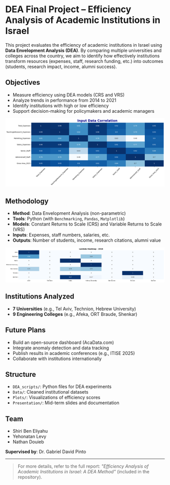 # DEA Final Project – Efficiency Analysis of Academic Institutions in Israel

This project evaluates the efficiency of academic institutions in Israel using **Data Envelopment Analysis (DEA)**. By comparing multiple universities and colleges across the country, we aim to identify how effectively institutions transform resources (expenses, staff, research funding, etc.) into outcomes (students, research impact, income, alumni success).

## Objectives

- Measure efficiency using DEA models (CRS and VRS)
- Analyze trends in performance from 2014 to 2021
- Identify institutions with high or low efficiency
- Support decision-making for policymakers and academic managers

![DEA Flow](Images/matrix.png)


## Methodology

- **Method**: Data Envelopment Analysis (non-parametric)
- **Tools**: Python (with `Benchmarking`, `Pandas`, `Matplotlib`)
- **Models**: Constant Returns to Scale (CRS) and Variable Returns to Scale (VRS)
- **Inputs**: Expenses, staff numbers, salaries, etc.
- **Outputs**: Number of students, income, research citations, alumni value

![DEA Flow](images/lambdas.png)


## Institutions Analyzed

- **7 Universities** (e.g., Tel Aviv, Technion, Hebrew University)
- **9 Engineering Colleges** (e.g., Afeka, ORT Braude, Shenkar)

## Future Plans

- Build an open-source dashboard (AcaData.com)
- Integrate anomaly detection and data tracking
- Publish results in academic conferences (e.g., ITISE 2025)
- Collaborate with institutions internationally

## Structure

- `DEA_scripts/`: Python files for DEA experiments
- `Data/`: Cleaned institutional datasets
- `Plots/`: Visualizations of efficiency scores
- `Presentation/`: Mid-term slides and documentation

## Team

- Shiri Ben Eliyahu
- Yehonatan Levy
- Nathan Douieb

**Supervised by**: Dr. Gabriel David Pinto

---

> For more details, refer to the full report: *"Efficiency Analysis of Academic Institutions in Israel: A DEA Method"* (included in the repository).
